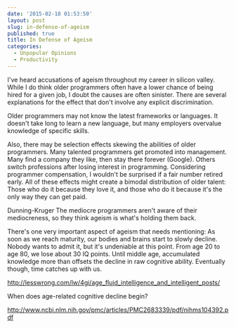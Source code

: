 ```yaml
---
date: '2015-02-18 01:53:50'
layout: post
slug: in-defense-of-ageism
published: true
title: In Defense of Ageism
categories:
  - Unpopular Opinions
  - Productivity
---
```


I've heard accusations of ageism throughout my career in silicon valley. While I do think older programmers often have a lower chance of being hired for a given job, I doubt the causes are often sinister. There are several explanations for the effect that don't involve any explicit discrimination.

Older programmers may not know the latest frameworks or languages. It doesn't take long to learn a new language, but many employers overvalue knowledge of specific skills.

Also, there may be selection effects skewing the abilities of older programmers. Many talented programmers get promoted into management. Many find a company they like, then stay there forever (Google). Others switch professions after losing interest in programming. Considering programmer compensation, I wouldn't be surprised if a fair number retired early. All of these effects might create a bimodal distribution of older talent: Those who do it because they love it, and those who do it because it's the only way they can get paid.


Dunning-Kruger
The mediocre programmers aren't aware of their mediocreness, so they think ageism is what's holding them back.

There's one very important aspect of ageism that needs mentioning: As soon as we reach maturity, our bodies and brains start to slowly decline. Nobody wants to admit it, but it's undeniable at this point. From age 20 to age 80, we lose about 30 IQ points. Until middle age, accumulated knowledge more than offsets the decline in raw cognitive ability. Eventually though, time catches up with us.

http://lesswrong.com/lw/4gi/age_fluid_intelligence_and_intelligent_posts/


When does age-related cognitive decline begin?

http://www.ncbi.nlm.nih.gov/pmc/articles/PMC2683339/pdf/nihms104392.pdf
